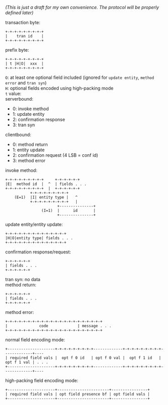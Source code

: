 _(This is just a draft for my own convenience. The protocol will be properly defined later)_

transaction byte:
```
+-+-+-+-+-+-+-+-+
|    tran id    |
+-+-+-+-+-+-+-+-+
```

prefix byte:
```
+-+-+-+-+-+-+-+-+
| t |H|O|  xxx  |
+-+-+-+-+-+-+-+-+
```
`O`: at least one optional field included (ignored for `update entity`, `method error` and `tran syn`)\
`H`: optional fields encoded using high-packing mode\
`t` value:\
serverbound:
  - 0: invoke method
  - 1: update entity
  - 2: confirmation response
  - 3: tran syn

clientbound:
  - 0: method return
  - 1: entity update
  - 2: confirmation request (4 LSB = conf id)
  - 3: method error

invoke method:
```
+-+-+-+-+-+-+-+-+     +-+-+-+-+-+
|E|  method id  |  ^  | fields . . .
+-+-+-+-+-+-+-+-+  |  +-+-+-+-+-+
           +-+-+-+-+-+-+-+-+
    (E=1)  |I| entity type |   ^
           +-+-+-+-+-+-+-+-+   |
                       +---------------+
                (I=1)  |      id       |
                       +---------------+
```
update entity/entity update:
```
+-+-+-+-+-+-+-+-+-+-+-+-+-+
|H|O|entity type| fields . . .
+-+-+-+-+-+-+-+-+-+-+-+-+-+
```
confirmation response/request:
```
+-+-+-+-+-+
| fields . . .
+-+-+-+-+-+
```
tran syn: no data\
method return:
```
+-+-+-+-+-+
| fields . . .
+-+-+-+-+-+
```
method error:
```
+-+-+-+-+-+-+-+-+-+-+-+-+-+-+-+-+-+-+-+-+-+
|              code             | message . . .
+-+-+-+-+-+-+-+-+-+-+-+-+-+-+-+-+-+-+-+-+-+
```

normal field encoding mode:
```
+---------------------+-+-+-+-+-+-+-+-+-------------+-+-+-+-+-+-+-+-+-------------+----
| required field vals |  opt f 0 id   | opt f 0 val |  opt f 1 id   | opt f 1 val | . . .
+---------------------+-+-+-+-+-+-+-+-+-------------+-+-+-+-+-+-+-+-+-------------+----
```
high-packing field encoding mode:
```
+---------------------+-----------------------+----------------+
| required field vals | opt field presence bf | opt field vals |
+---------------------+-----------------------+----------------+
```